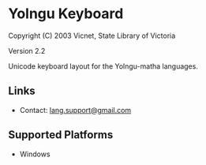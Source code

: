 Yolngu Keyboard
=====================

Copyright (C) 2003 Vicnet, State Library of Victoria

Version 2.2

Unicode keyboard layout for the Yolngu-matha languages.

Links
-----

 * Contact:  lang.support@gmail.com 

Supported Platforms
-------------------

 * Windows